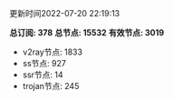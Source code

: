 更新时间2022-07-20 22:19:13

**总订阅: 378**
**总节点: 15532**
**有效节点: 3019**
- v2ray节点: 1833
- ss节点: 927
- ssr节点: 14
- trojan节点: 245
